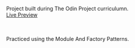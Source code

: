 Project built during The Odin Project curriculumn.<br>
[Live Preview](https://yusef-h.github.io/Tic-Tac-Toe/)

<br>
<br>
Practiced using the Module And Factory Patterns.